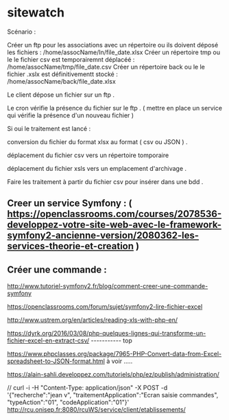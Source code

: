 sitewatch
=========

Scénario :

Créer un ftp pour les associations avec un répertoire ou ils doivent déposé les fichiers : /home/assocName/In/file_date.xlsx
Créer un répertoire tmp ou le le fichier csv est temporairemnt déplacéé  : /home/assocName/tmp/file_date.csv
Créer un répertoire back ou le le fichier .xslx est définitivementt stocké  : /home/assocName/back/file_date.xlsx




Le client dépose un fichier sur un ftp .

Le cron vérifie la présence du fichier sur le ftp . ( mettre en place un service qui vérifie la présence d'un nouveau fichier )

Si oui le traitement est lancé :

conversion du fichier du format xlsx au format ( csv ou JSON ) .

déplacement du fichier csv vers un répertoire tomporaire

déplacement du fichier xsls vers un emplacement d'archivage .

Faire les traitement à partir du fichier csv pour insérer dans une bdd .

Creer un service Symfony :   ( https://openclassrooms.com/courses/2078536-developpez-votre-site-web-avec-le-framework-symfony2-ancienne-version/2080362-les-services-theorie-et-creation )
--------------------------

Créer une commande :
---------------------

http://www.tutoriel-symfony2.fr/blog/comment-creer-une-commande-symfony

https://openclassrooms.com/forum/sujet/symfony2-lire-fichier-excel

http://www.ustrem.org/en/articles/reading-xls-with-php-en/

https://dyrk.org/2016/03/08/php-quelques-lignes-qui-transforme-un-fichier-excel-en-extract-csv/   ----------- top

https://www.phpclasses.org/package/7965-PHP-Convert-data-from-Excel-spreadsheet-to-JSON-format.html à voir .....

https://alain-sahli.developpez.com/tutoriels/php/ez/publish/administration/

<!-- Source : https://jsfiddle.net/jlevaillant/6w5ju52v/11/?utm_source=website&utm_medium=embed&utm_campaign=6w5ju52v -->
<!-- https://jolicode.com/blog/une-fenetre-modale-accessible -->

// curl -i -H "Content-Type: application/json" -X POST -d '{"recherche":"jean v", "traitementApplication":"Ecran saisie commandes", "typeAction":"01",  "codeApplication":"01"}' http://rcu.onisep.fr:8080/rcuWS/service/client/etablissements/
